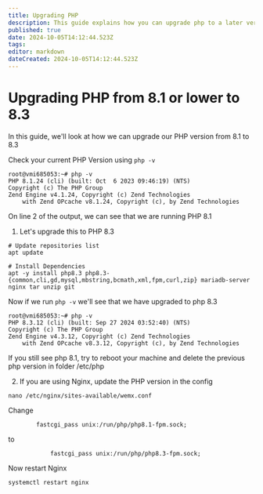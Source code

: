 ```yaml
---
title: Upgrading PHP
description: This guide explains how you can upgrade php to a later version for WemX
published: true
date: 2024-10-05T14:12:44.523Z
tags: 
editor: markdown
dateCreated: 2024-10-05T14:12:44.523Z
---
```


# Upgrading PHP from 8.1 or lower to 8.3

In this guide, we'll look at how we can upgrade our PHP version from 8.1 to 8.3

Check your current PHP Version using `php -v`
```shell
root@vmi685053:~# php -v
PHP 8.1.24 (cli) (built: Oct  6 2023 09:46:19) (NTS)
Copyright (c) The PHP Group
Zend Engine v4.1.24, Copyright (c) Zend Technologies
    with Zend OPcache v8.1.24, Copyright (c), by Zend Technologies
```

On line 2 of the output, we can see that we are running PHP 8.1

1. Let's upgrade this to PHP 8.3

```shell
# Update repositories list
apt update

# Install Dependencies
apt -y install php8.3 php8.3-{common,cli,gd,mysql,mbstring,bcmath,xml,fpm,curl,zip} mariadb-server nginx tar unzip git
```

Now if we run `php -v` we'll see that we have upgraded to php 8.3
```shell
root@vmi685053:~# php -v
PHP 8.3.12 (cli) (built: Sep 27 2024 03:52:40) (NTS)
Copyright (c) The PHP Group
Zend Engine v4.3.12, Copyright (c) Zend Technologies
    with Zend OPcache v8.3.12, Copyright (c), by Zend Technologies
```
If you still see php 8.1, try to reboot your machine and delete the previous php version in folder /etc/php

2. If you are using Nginx, update the PHP version in the config

```shell
nano /etc/nginx/sites-available/wemx.conf
```

Change
```
        fastcgi_pass unix:/run/php/php8.1-fpm.sock;
```
to
```        
			fastcgi_pass unix:/run/php/php8.3-fpm.sock;
```

Now restart Nginx
```shell
systemctl restart nginx
```